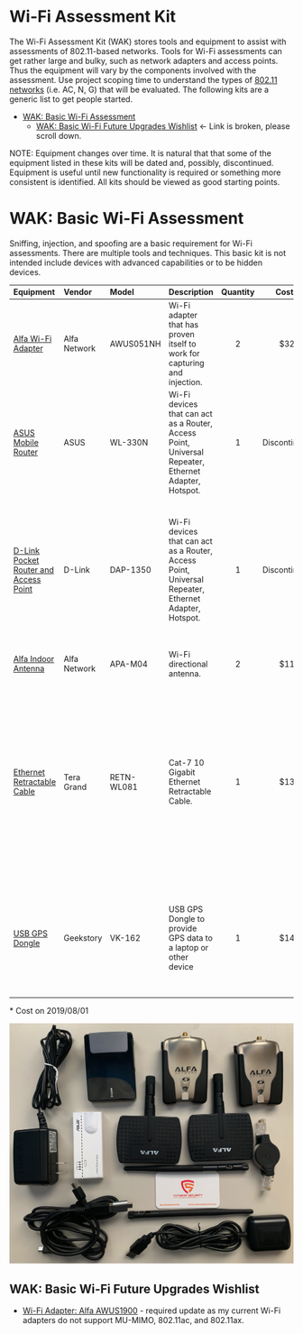 # Wi-Fi Assessment Kit
The Wi-Fi Assessment Kit (WAK) stores tools and equipment to assist with assessments of 802.11-based networks. Tools for Wi-Fi assessments can get rather large and bulky, such as network adapters and access points. Thus the equipment will vary by the components involved with the assessment. Use project scoping time to understand the types of [802.11 networks](https://en.wikipedia.org/wiki/IEEE_802.11) (i.e. AC, N, G) that will be evaluated. The following kits are a generic list to get people started.

* [WAK: Basic Wi-Fi Assessment](./README.md#wak-basic-wi-fi-assessment)
  * [WAK: Basic Wi-Fi Future Upgrades Wishlist](./README.md#wak-basic-wi-fi-future-upgrades-wishlist) <- Link is broken, please scroll down.

NOTE: Equipment changes over time. It is natural that that some of the equipment listed in these kits will be dated and, possibly, discontinued. Equipment is useful until new functionality is required or something more consistent is identified. All kits should be viewed as good starting points.

# WAK: Basic Wi-Fi Assessment
Sniffing, injection, and spoofing are a basic requirement for Wi-Fi assessments. There are multiple tools and techniques. This basic kit is not intended include devices with advanced capabilities or to be hidden devices. 

| Equipment | Vendor | Model | Description | Quantity | Cost* | Note |
| :--- | :--- | :--- | :--- | :---: | :---: | :--- |
| [Alfa Wi-Fi Adapter](https://www.amazon.com/Alfa-AWUSO36NH-Wireless-Long-Rang-Network/dp/B0035APGP6) | Alfa Network | AWUS051NH | Wi-Fi adapter that has proven itself to work for capturing and injection. | 2 | $32 | This is a good substitue if the v2 is not available.  |
| [ASUS Mobile Router](https://www.asus.com/us/Networking/WL330N/) | ASUS | WL-330N | Wi-Fi devices that can act as a Router, Access Point, Universal Repeater, Ethernet Adapter, Hotspot. | 1 | Discontinued | This Router / AP is quick and easy to deploy, small, and USB powered. Very handy for multiple reasons.  |
| [D-Link Pocket Router and Access Point](https://eu.dlink.com/uk/en/products/dap-1350-wireless-n-pocket-router-and-access-point) | D-Link | DAP-1350 | Wi-Fi devices that can act as a Router, Access Point, Universal Repeater, Ethernet Adapter, Hotspot. | 1 | Discontinued | This Wi-Fi Router / AP provides the capability to configure authentication to a Radius Server. For the time, this was a unique functionality required to test WPA2-Enterprise networks. |
| [Alfa Indoor Antenna](https://www.alfa.com.tw/products_detail/236.htm) | Alfa Network | APA-M04 | Wi-Fi directional antenna. | 2 | $11 | This is a good substitue if the v2 is not available.  |
| [Ethernet Retractable Cable](https://www.amazon.com/Tera-Grand-Ethernet-Retractable-Playstation/dp/B0064EKNKI) | Tera Grand | RETN-WL081 | Cat-7 10 Gigabit Ethernet Retractable Cable. | 1 | $13 | Retractable ethernet cables save space. I typically get mine as swag from different conferences. Swag is not vary reliable and these often explode in a knot of cable after a year or two. The one listed here, from the reviews, appears to be sturdy.  |
| [USB GPS Dongle](https://www.amazon.com/dp/B07SHLJJ99/ref=sspa_dk_detail_5?psc=1&pd_rd_i=B07SHLJJ99) | Geekstory | VK-162 | USB GPS Dongle to provide GPS data to a laptop or other device | 1 | $14 | This will provide GPS data to Wi-Fi tools. BECAREFUL of the magnet under the device. I typically remove them from my antenna.  |

\* Cost on 2019/08/01

![WAK - Basic Wi-Fi - Cutaway Security](../Images/rosa_WAK_basic_cutsec_v0.png)

## WAK: Basic Wi-Fi Future Upgrades Wishlist
* [Wi-Fi Adapter: Alfa AWUS1900](https://www.alfa.net.my/products/Alfa-AWUS1900-802.11ac-1900-Mbps-Dual-band-USB-Wifi-Adapter/69) - required update as my current Wi-Fi adapters do not support MU-MIMO, 802.11ac, and 802.11ax.
